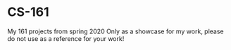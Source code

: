 # CS-161
My 161 projects from spring 2020
Only as a showcase for my work, please do not use as a reference for your work!
